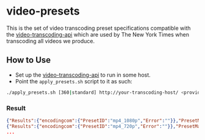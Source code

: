 # video-presets

This is the set of video transcoding preset specifications compatible with the [video-transcoding-api](https://github.com/NYTimes/video-transcoding-api) which are used by The New York Times when transcoding all videos we produce.

## How to Use

- Set up the [video-transcoding-api](https://github.com/NYTimes/video-transcoding-api) to run in some host.
- Point the `apply_presets.sh` script to it as such:
```bash
./apply_presets.sh [360|standard] http://your-transcoding-host/ <provider1> [provider2] [provider3] ... [providern]
```

### Result
```json
{"Results":{"encodingcom":{"PresetID":"mp4_1080p","Error":""}},"PresetMap":""}
{"Results":{"encodingcom":{"PresetID":"mp4_720p","Error":""}},"PresetMap":""}
...
```
